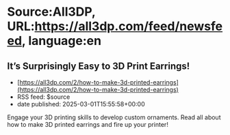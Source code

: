 # Source:All3DP, URL:https://all3dp.com/feed/newsfeed, language:en

## It’s Surprisingly Easy to 3D Print Earrings!
 - [https://all3dp.com/2/how-to-make-3d-printed-earrings](https://all3dp.com/2/how-to-make-3d-printed-earrings)
 - RSS feed: $source
 - date published: 2025-03-01T15:55:58+00:00

Engage your 3D printing skills to develop custom ornaments. Read all about how to make 3D printed earrings and fire up your printer!

